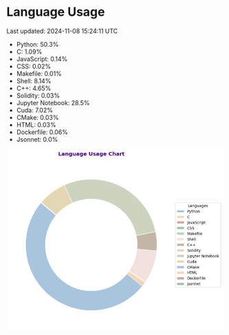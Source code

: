 # Language Usage

Last updated: 2024-11-08 15:24:11 UTC

- Python: 50.3%
- C: 1.09%
- JavaScript: 0.14%
- CSS: 0.02%
- Makefile: 0.01%
- Shell: 8.14%
- C++: 4.65%
- Solidity: 0.03%
- Jupyter Notebook: 28.5%
- Cuda: 7.02%
- CMake: 0.03%
- HTML: 0.03%
- Dockerfile: 0.06%
- Jsonnet: 0.0%

![Language Usage Chart](language_usage.png)

